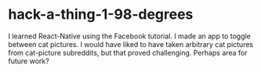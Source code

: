 # hack-a-thing-1-98-degrees

I learned React-Native using the Facebook tutorial. I made an app to toggle between cat pictures. I would have liked to have taken arbitrary cat pictures from cat-picture subreddits, but that proved challenging. Perhaps area for future work?

